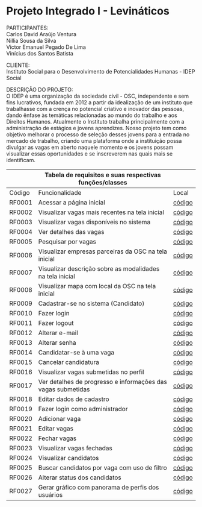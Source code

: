 # Projeto Integrado I - Levináticos

PARTICIPANTES: </br>
Carlos David Araújo Ventura </br>
Nillia Sousa da Silva </br>
Victor Emanuel Pegado De Lima </br>
Vinícius dos Santos Batista </br>

CLIENTE: </br>
Instituto Social para o Desenvolvimento de Potencialidades Humanas - IDEP Social

DESCRIÇÃO DO PROJETO: </br>
O IDEP é uma organização da sociedade civil - OSC, independente e sem fins lucrativos, fundada em 2012
a partir da idealização de um instituto que trabalhasse com a crença no potencial criativo e
inovador das pessoas, dando ênfase às temáticas relacionadas ao mundo do trabalho e aos
Direitos Humanos. Atualmente o Instituto trabalha principalmente com a administração de estágios e
jovens aprendizes. Nosso projeto tem como objetivo melhorar o processo de seleção
desses jovens para a entrada no mercado de trabalho, criando uma plataforma onde a
instituição possa divulgar as vagas em aberto naquele momento e os jovens possam
visualizar essas oportunidades e se inscreverem nas quais mais se identificam.

|                                            |   Tabela de requisitos e suas respectivas funções/classes    |                                           |  
|--------------------------------------------|--------------------------------------------------------------|-------------------------------------------|
| Código                                     | Funcionalidade                                               | Local                                     |
| RF0001                                     | Acessar a página inicial                                     |<a href="https://github.com/nillias/projetoIntegrado1_Levinaticos/blob/1084f65d74896ed6cced74e7a647ac5939c47a8f/checkpoint3-node-bootstrap/routes/vaga-route.js#L10">código</a>                                         |
| RF0002                                     | Visualizar vagas mais recentes na tela inicial               |<a href="https://github.com/nillias/projetoIntegrado1_Levinaticos/blob/1084f65d74896ed6cced74e7a647ac5939c47a8f/checkpoint3-node-bootstrap/functions/Vaga.js#L58-L67">código</a>                              |
| RF0003                                     | Visualizar vagas disponíveis no sistema                      |<a href="https://github.com/nillias/projetoIntegrado1_Levinaticos/blob/1084f65d74896ed6cced74e7a647ac5939c47a8f/checkpoint3-node-bootstrap/functions/Vaga.js#L48-L56">código</a>                                            |
| RF0004                                     | Ver detalhes das vagas                                       |<a href="">código</a>                                           |
| RF0005                                     | Pesquisar por vagas                                          |<a href="">código</a>                              |
| RF0006                                     | Visualizar empresas parceiras da OSC na tela inicial         |<a href="">código</a>                              |
| RF0007                                     | Visualizar descrição sobre as modalidades na tela inicial    |<a href="">código</a>                              |
| RF0008                                     | Visualizar mapa com local da OSC na tela inicial             |<a href="">código</a>                              |
| RF0009                                     | Cadastrar-se no sistema (Candidato)                          |<a href="">código</a>                                           |
| RF0010                                     | Fazer login                                                  |<a href="">código</a>                                           |
| RF0011                                     | Fazer logout                                                 |<a href="">código</a>                                           |
| RF0012                                     | Alterar e-mail                                               |<a href="">código</a>                                           |
| RF0013                                     | Alterar senha                                                |<a href="">código</a>                                           |
| RF0014                                     | Candidatar-se à uma vaga                                     |<a href="">código</a>                                           |
| RF0015                                     | Cancelar candidatura                                         |<a href="">código</a>                                           |
| RF0016                                     | Visualizar vagas submetidas no perfil                        |<a href="">código</a>                                           |
| RF0017                                     | Ver detalhes de progresso e informações das vagas submetidas |<a href="">código</a>                                           |
| RF0018                                     | Editar dados de cadastro                                     |<a href="">código</a>                                           |
| RF0019                                     | Fazer login como administrador                               |<a href="">código</a>                              |
| RF0020                                     | Adicionar vaga                                               |<a href="">código</a>                                           |
| RF0021                                     | Editar vagas                                                 |<a href="">código</a>                              |
| RF0022                                     | Fechar vagas                                                 |<a href="">código</a>                              |
| RF0023                                     | Visualizar vagas fechadas                                    |<a href="">código</a>                             |
| RF0024                                     | Visualizar candidatos                                        |<a href="">código</a>                              |
| RF0025                                     | Buscar candidatos por vaga com uso de filtro                 |<a href="">código</a>                              |
| RF0026                                     | Alterar status dos candidatos                                |<a href="">código</a>                              |
| RF0027                                     | Gerar gráfico com panorama de perfis dos usuários            |<a href="">código</a>                              |


